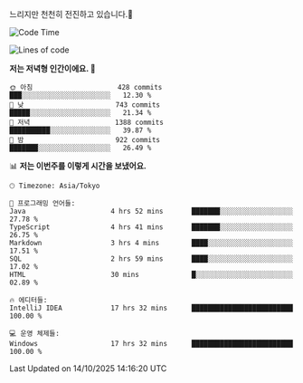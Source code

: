 느리지만 천천히 전진하고 있습니다.🐢

<!--START_SECTION:waka-->
![Code Time](http://img.shields.io/badge/Code%20Time-1%2C713%20hrs%205%20mins-blue)

![Lines of code](https://img.shields.io/badge/%EC%A0%80%EB%8A%94%20%EC%97%AC%ED%83%9C%EA%B9%8C%EC%A7%80%20-947.3%20thousand%20%EC%A4%84%EC%9D%98%20%EC%BD%94%EB%93%9C%EB%A5%BC%20%EC%9E%91%EC%84%B1%ED%96%88%EC%96%B4%EC%9A%94.-blue)

**저는 저녁형 인간이에요. 🦉** 

```text
🌞 아침                     428 commits         ███░░░░░░░░░░░░░░░░░░░░░░   12.30 % 
🌆 낮　                     743 commits         █████░░░░░░░░░░░░░░░░░░░░   21.34 % 
🌃 저녁                     1388 commits        ██████████░░░░░░░░░░░░░░░   39.87 % 
🌙 밤　                     922 commits         ███████░░░░░░░░░░░░░░░░░░   26.49 % 
```


📊 **저는 이번주를 이렇게 시간을 보냈어요.** 

```text
🕑︎ Timezone: Asia/Tokyo

💬 프로그래밍 언어들: 
Java                     4 hrs 52 mins       ███████░░░░░░░░░░░░░░░░░░   27.78 % 
TypeScript               4 hrs 41 mins       ███████░░░░░░░░░░░░░░░░░░   26.75 % 
Markdown                 3 hrs 4 mins        ████░░░░░░░░░░░░░░░░░░░░░   17.51 % 
SQL                      2 hrs 59 mins       ████░░░░░░░░░░░░░░░░░░░░░   17.02 % 
HTML                     30 mins             █░░░░░░░░░░░░░░░░░░░░░░░░   02.89 % 

🔥 에디터들: 
IntelliJ IDEA            17 hrs 32 mins      █████████████████████████   100.00 % 

💻 운영 체제들: 
Windows                  17 hrs 32 mins      █████████████████████████   100.00 % 
```


 Last Updated on 14/10/2025 14:16:20 UTC
<!--END_SECTION:waka-->
